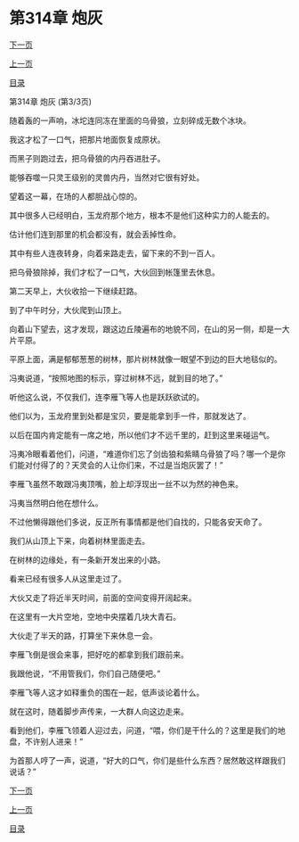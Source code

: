 <h1>第314章    炮灰</h1>
            <div><p><a href="./942_%E7%AC%AC315%E7%AB%A0_%E7%8B%AD%E8%B7%AF%E7%9B%B8%E9%80%A2.md">下一页</a></p><p><a href="./940_%E7%AC%AC314%E7%AB%A0_%E7%82%AE%E7%81%B0.md">上一页</a></p><p><a href="../">目录</a></p></div>
            <div><p>第314章    炮灰 (第3/3页)</p><p>随着轰的一声响，冰坨连同冻在里面的乌骨狼，立刻碎成无数个冰块。</p><p>我这才松了一口气，把那片地面恢复成原状。</p><p>而黑子则跑过去，把乌骨狼的内丹吞进肚子。</p><p>能够吞噬一只灵王级别的灵兽内丹，当然对它很有好处。</p><p>望着这一幕，在场的人都胆战心惊的。</p><p>其中很多人已经明白，玉龙府那个地方，根本不是他们这种实力的人能去的。</p><p>估计他们连到那里的机会都没有，就会丢掉性命。</p><p>其中有些人连夜转身，向着来路走去，留下来的不到一百人。</p><p>把乌骨狼除掉，我们才松了一口气，大伙回到帐篷里去休息。</p><p>第二天早上，大伙收拾一下继续赶路。</p><p>到了中午时分，大伙爬到山顶上。</p><p>向着山下望去，这才发现，跟这边丘陵遍布的地貌不同，在山的另一侧，却是一大片平原。</p><p>平原上面，满是郁郁葱葱的树林，那片树林就像一眼望不到边的巨大地毯似的。</p><p>冯夷说道，“按照地图的标示，穿过树林不远，就到目的地了。”</p><p>听他这么说，不仅我们，连李雁飞等人也是跃跃欲试的。</p><p>他们以为，玉龙府里到处都是宝贝，要是能拿到手一件，那就发达了。</p><p>以后在国内肯定能有一席之地，所以他们才不远千里的，赶到这里来碰运气。</p><p>冯夷冷眼看着他们，问道，“难道你们忘了剑齿狼和紫睛乌骨狼了吗？哪一个是你们能对付得了的？天灵会的人让你们来，不过是当炮灰罢了！”</p><p>李雁飞虽然不敢跟冯夷顶嘴，脸上却浮现出一丝不以为然的神色来。</p><p>冯夷当然明白他在想什么。</p><p>不过他懒得跟他们多说，反正所有事情都是他们自找的，只能各安天命了。</p><p>我们从山顶上下来，向着树林里面走去。</p><p>在树林的边缘处，有一条新开发出来的小路。</p><p>看来已经有很多人从这里走过了。</p><p>大伙又走了将近半天时间，前面的空间变得开阔起来。</p><p>在这里有一大片空地，空地中央摆着几块大青石。</p><p>大伙走了半天的路，打算坐下来休息一会。</p><p>李雁飞倒是很会来事，把好吃的都拿到我们跟前来。</p><p>我跟他说，“不用管我们，你们自己随便吧。”</p><p>李雁飞等人这才如释重负的围在一起，低声谈论着什么。</p><p>就在这时，随着脚步声传来，一大群人向这边走来。</p><p>看到他们，李雁飞领着人迎过去，问道，“喂，你们是干什么的？这里是我们的地盘，不许别人进来！”</p><p>为首那人哼了一声，说道，“好大的口气，你们是些什么东西？居然敢这样跟我们说话？”</p></div>
            <div><p><a href="./942_%E7%AC%AC315%E7%AB%A0_%E7%8B%AD%E8%B7%AF%E7%9B%B8%E9%80%A2.md">下一页</a></p><p><a href="./940_%E7%AC%AC314%E7%AB%A0_%E7%82%AE%E7%81%B0.md">上一页</a></p><p><a href="../">目录</a></p></div>